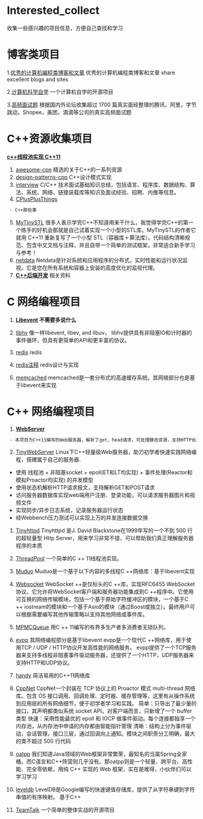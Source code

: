 # Interested_collect
收集一些感兴趣的项目信息，方便自己查找和学习
# 博客类项目
1.[优秀的计算机编程类博客和文章](https://github.com/edagarli/tuiblogs) 
优秀的计算机编程类博客和文章 share excellent blogs and sites

2.[计算机科学自学](https://github.com/ossu/computer-science)
一个计算机自学的开源项目

3.[高频面试题](https://github.com/resumejob/interview-questions)
根据国内外论坛收集超过 1700 篇真实面经整理的腾讯，阿里，字节跳动，Shopee，美团，滴滴等公司的真实高频面试题

# C++资源收集项目
<B>[c++线程池实现  C++11](https://github.com/mtrebi/thread-pool)</B>
1. [awesome-cpp](https://github.com/fffaraz/awesome-cpp)
精选的关于C++的一系列资源
2. [design-patterns-cpp](https://github.com/JakubVojvoda/design-patterns-cpp)
C++设计模式实现
3. [interview](https://github.com/huihut/interview)
 C/C++ 技术面试基础知识总结，包括语言、程序库、数据结构、算法、系统、网络、链接装载库等知识及面试经验、招聘、内推等信息。
4. [CPlusPlusThings](https://github.com/Light-City/CPlusPlusThings)
```diff
 - C++那些事
```

5. [MyTinySTL](https://github.com/Alinshans/MyTinySTL)
很多人表示学完C++不知道用来干什么，我觉得学完C++的第一个练手的好机会那就是自己试着实现一个小型的STL库。MyTinySTL的作者它就用 C++11 重新复写了一个小型 STL（容器库＋算法库）。代码结构清晰规范、包含中文文档与注释，并且自带一个简单的测试框架，非常适合新手学习与参考！
6. [netdata](https://github.com/netdata/netdata)
Netdata是针对系统和应用程序的分布式，实时性能和运行状况监视。它是您在所有系统和容器上安装的高度优化的监视代理。
7. <B> [C++后端开发](https://github.com/balloonwj/CppGuide)</B>
相关资料

# C 网络编程项目

1. <B>[Libevent](https://github.com/libevent/libevent)
 不需要多说什么</B>
 
2. [libhv](https://github.com/ithewei/libhv)
像一样libevent, libev, and libuv， libhv提供具有非阻塞IO和计时器的事件循环，但具有更简单的API和更丰富的协议。
3. [redis](https://github.com/redis/redis)
redis
4. [redis注释](https://github.com/huangz1990/redis-3.0-annotated)
redis设计与实现
10. [memcached](https://github.com/memcached/memcached)
memcached是一套分布式的高速缓存系统。其网络部分也是基于libevent来实现

# C++ 网络编程项目

1. <B> [WebServer](https://github.com/linyacool/WebServer)</B> 
```diff
 - 本项目为C++11编写的Web服务器，解析了get、head请求，可处理静态资源，支持HTTP长连接，支持管线化请求，并实现了异步日志，记录服务器运行状态。
 ```

2. [TinyWebServer](https://github.com/qinguoyi/TinyWebServer)
Linux下C++轻量级Web服务器，助力初学者快速实践网络编程，搭建属于自己的服务器.

- 使用 线程池 + 非阻塞socket + epoll(ET和LT均实现) + 事件处理(Reactor和模拟Proactor均实现) 的并发模型
- 使用状态机解析HTTP请求报文，支持解析GET和POST请求
- 访问服务器数据库实现web端用户注册、登录功能，可以请求服务器图片和视频文件
- 实现同步/异步日志系统，记录服务器运行状态
- 经Webbench压力测试可以实现上万的并发连接数据交换

1. [Tinyhttpd](https://github.com/EZLippi/Tinyhttpd)
Tinyhttpd 是J. David Blackstone在1999年写的一个不到 500 行的超轻量型 Http Server，用来学习非常不错，可以帮助我们真正理解服务器程序的本质
2. [ThreadPool](https://github.com/progschj/ThreadPool)
一个简单的C ++ 11线程池实现。
3. [Muduo](https://github.com/chenshuo/muduo)
Muduo是一个基于以下内容的多线程C ++网络库：基于libevent实现
4. [Websocket](https://github.com/zaphoyd/websocketpp)
WebSocket ++是仅标头的C ++库，实现RFC6455 WebSocket协议。它允许将WebSocket客户端和服务器功能集成到C ++程序中。它使用可互换的网络传输模块，包括一个基于原始字符缓冲区的模块，一个基于C ++ iostream的模块和一个基于Asio的模块（通过Boost或独立）。最终用户可以根据需要编写其他传输策略以支持其他网络或事件库。
5. [MPMCQueue](https://github.com/rigtorp/MPMCQueue)
用C ++ 11编写的有界多生产者多消费者无锁队列。
6. [evpp](https://github.com/Qihoo360/evpp)
其网络编程部分是基于libevent
evpp是一个现代C ++网络库，用于使用TCP / UDP / HTTP协议开发高性能的网络服务。 evpp提供了一个TCP服务器来支持多线程非阻塞事件驱动服务器，还提供了一个HTTP，UDP服务器来支持HTTP和UDP协议。
7. [handy](https://github.com/yedf/handy)
简洁易用的C++11网络库

8. [CppNet](https://github.com/caozhiyi/CppNet)
CppNet一个封装在 TCP 协议上的 Proactor 模式 multi-thread 网络库。包含 OS 接口调用、回调处理、定时器、缓存管理等，这里有从操作系统到应用层的所有网络细节，便于初学者学习和实践。
简单：只导出了最少量的接口，其声明都类似系统 socket API。对客户端而言，只新增了一个 buffer 类型
快速：采用性能最优的 epoll 和 IOCP 做事件驱动。每个连接都独享一个内存池，从内存池中申请的内存都由智能指针管理
清晰：结构上分为事件驱动，会话管理，接口三层，通过回调向上通知。模块之间职责分工明确，最大的类不超过 500 行代码
9. [oatpp](https://github.com/oatpp/oatpp)
我们知道Java领域的Web框架非常繁荣，最知名的当属Spring全家桶，而C语言和C++阵营则几乎没有。那oatpp则是一个轻量、跨平台、高性能、完全零依赖，用纯 C++ 实现的 Web 框架，实在是难得，小伙伴们可以学习学习
10. [leveldb](https://github.com/google/leveldb)
LevelDB是Google编写的快速键值存储库，提供了从字符串键到字符串值的有序映射。 基于C++
11. [TeamTalk](https://github.com/meili/TeamTalk)
一个简单的整体实战的开源项目


